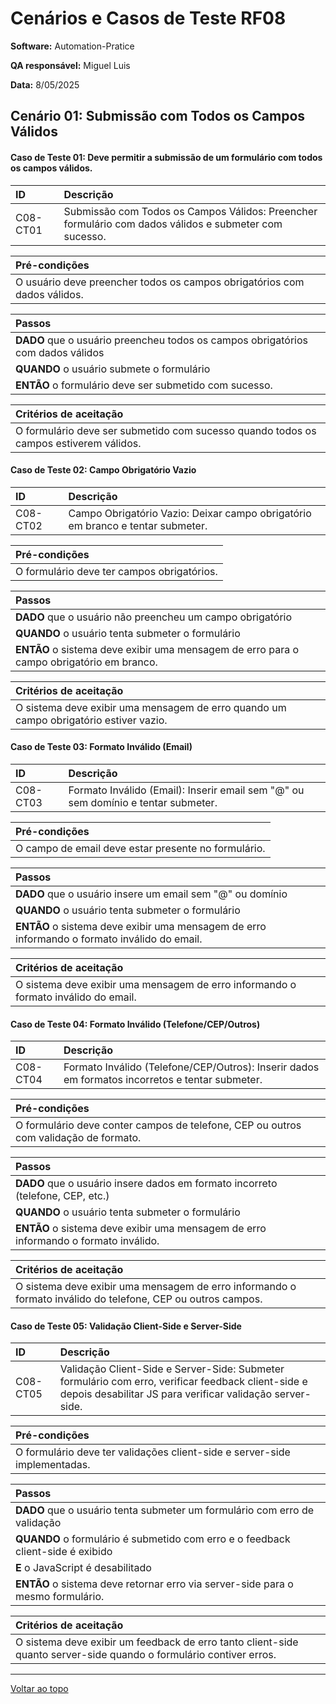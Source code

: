<a id="top"></a>

# Cenários e Casos de Teste RF08

**Software:** Automation-Pratice

**QA responsável:** Miguel Luis

**Data:** 8/05/2025

<a id="index"></a>

## Cenário 01: Submissão com Todos os Campos Válidos

#### Caso de Teste 01: Deve permitir a submissão de um formulário com todos os campos válidos.

| ID       | Descrição                                                                             |
| :------- | :------------------------------------------------------------------------------------ |
| C08-CT01 | Submissão com Todos os Campos Válidos: Preencher formulário com dados válidos e submeter com sucesso. |

| **Pré-condições**                               |
| :---------------------------------------------- |
| O usuário deve preencher todos os campos obrigatórios com dados válidos. |

| **Passos**                                                                 |
| :------------------------------------------------------------------------- |
| **DADO** que o usuário preencheu todos os campos obrigatórios com dados válidos |
| **QUANDO** o usuário submete o formulário                                    |
| **ENTÃO** o formulário deve ser submetido com sucesso. |

| **Critérios de aceitação**                                                       |
| :-------------------------------------------------------------------------------- |
| O formulário deve ser submetido com sucesso quando todos os campos estiverem válidos. |

#### Caso de Teste 02: Campo Obrigatório Vazio

| ID       | Descrição                                                                             |
| :------- | :------------------------------------------------------------------------------------ |
| C08-CT02 | Campo Obrigatório Vazio: Deixar campo obrigatório em branco e tentar submeter.         |

| **Pré-condições**                               |
| :---------------------------------------------- |
| O formulário deve ter campos obrigatórios.    |

| **Passos**                                                                 |
| :------------------------------------------------------------------------- |
| **DADO** que o usuário não preencheu um campo obrigatório                   |
| **QUANDO** o usuário tenta submeter o formulário                            |
| **ENTÃO** o sistema deve exibir uma mensagem de erro para o campo obrigatório em branco. |

| **Critérios de aceitação**                                                       |
| :-------------------------------------------------------------------------------- |
| O sistema deve exibir uma mensagem de erro quando um campo obrigatório estiver vazio. |

#### Caso de Teste 03: Formato Inválido (Email)

| ID       | Descrição                                                                             |
| :------- | :------------------------------------------------------------------------------------ |
| C08-CT03 | Formato Inválido (Email): Inserir email sem "@" ou sem domínio e tentar submeter.     |

| **Pré-condições**                               |
| :---------------------------------------------- |
| O campo de email deve estar presente no formulário. |

| **Passos**                                                                 |
| :------------------------------------------------------------------------- |
| **DADO** que o usuário insere um email sem "@" ou domínio                 |
| **QUANDO** o usuário tenta submeter o formulário                            |
| **ENTÃO** o sistema deve exibir uma mensagem de erro informando o formato inválido do email. |

| **Critérios de aceitação**                                                       |
| :-------------------------------------------------------------------------------- |
| O sistema deve exibir uma mensagem de erro informando o formato inválido do email. |

#### Caso de Teste 04: Formato Inválido (Telefone/CEP/Outros)

| ID       | Descrição                                                                             |
| :------- | :------------------------------------------------------------------------------------ |
| C08-CT04 | Formato Inválido (Telefone/CEP/Outros): Inserir dados em formatos incorretos e tentar submeter. |

| **Pré-condições**                               |
| :---------------------------------------------- |
| O formulário deve conter campos de telefone, CEP ou outros com validação de formato. |

| **Passos**                                                                 |
| :------------------------------------------------------------------------- |
| **DADO** que o usuário insere dados em formato incorreto (telefone, CEP, etc.) |
| **QUANDO** o usuário tenta submeter o formulário                            |
| **ENTÃO** o sistema deve exibir uma mensagem de erro informando o formato inválido. |

| **Critérios de aceitação**                                                       |
| :-------------------------------------------------------------------------------- |
| O sistema deve exibir uma mensagem de erro informando o formato inválido do telefone, CEP ou outros campos. |

#### Caso de Teste 05: Validação Client-Side e Server-Side

| ID       | Descrição                                                                             |
| :------- | :------------------------------------------------------------------------------------ |
| C08-CT05 | Validação Client-Side e Server-Side: Submeter formulário com erro, verificar feedback client-side e depois desabilitar JS para verificar validação server-side. |

| **Pré-condições**                               |
| :---------------------------------------------- |
| O formulário deve ter validações client-side e server-side implementadas. |

| **Passos**                                                                 |
| :------------------------------------------------------------------------- |
| **DADO** que o usuário tenta submeter um formulário com erro de validação  |
| **QUANDO** o formulário é submetido com erro e o feedback client-side é exibido |
| **E** o JavaScript é desabilitado                                              |
| **ENTÃO** o sistema deve retornar erro via server-side para o mesmo formulário. |

| **Critérios de aceitação**                                                       |
| :-------------------------------------------------------------------------------- |
| O sistema deve exibir um feedback de erro tanto client-side quanto server-side quando o formulário contiver erros. |

---

[Voltar ao topo](#top)

